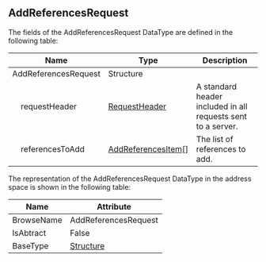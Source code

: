 <!-- datatype -->
## AddReferencesRequest
<!-- end of description -->
The fields of the AddReferencesRequest DataType are defined in the following table:  

|Name|Type|Description|
|---|---|---|
|AddReferencesRequest|Structure||
|&nbsp;&nbsp;&nbsp;&nbsp;requestHeader|[RequestHeader](../../../Part4/Services/RequestHeader/readme.md)|A standard header included in all requests sent to a server.|
|&nbsp;&nbsp;&nbsp;&nbsp;referencesToAdd|[AddReferencesItem](../../../Part4/DataTypes/AddReferencesItem/readme.md)[]|The list of references to add.|

The representation of the AddReferencesRequest DataType in the address space is shown in the following table:  

|Name|Attribute|
|---|---|
|BrowseName|AddReferencesRequest|
|IsAbtract|False|
|BaseType|[Structure](../../../Part3/DataTypes/Structure/readme.md)|

